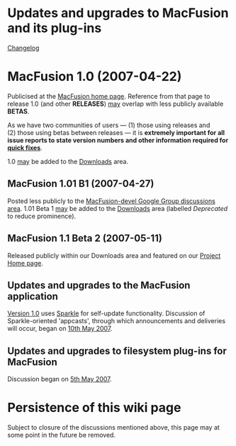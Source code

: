 # Updates and upgrades to MacFusion and its plug-ins #

[Changelog](http://code.google.com/p/macfusion/wiki/CHANGELOG)

# MacFusion 1.0 (2007-04-22) #

Publicised at the [MacFusion home page](http://www.sccs.swarthmore.edu/users/08/mgorbach/MacFusionWeb/). Reference from that page to release 1.0 (and other **RELEASES**) [may](http://code.google.com/p/macfusion/issues/detail?id=85) overlap with less publicly available **BETAS**.

As we have two communities of users — (1) those using releases and (2) those using betas between releases — it is **extremely important for all issue reports to state version numbers and other information required for [quick fixes](http://code.google.com/p/macfusion/wiki/quick)**.

1.0 [may](http://code.google.com/p/macfusion/issues/detail?id=62&can=2&q=downloads#makechanges) be added to the [Downloads](http://code.google.com/p/macfusion/downloads/list) area.

## MacFusion 1.01 B1 (2007-04-27) ##

Posted less publicly to the [MacFusion-devel Google Group discussions area](http://groups.google.com/group/MacFusion-devel/browse_frm/thread/1cfcf158cbf11e1d). 1.01 Beta 1 [may](http://code.google.com/p/macfusion/issues/detail?id=62&can=2&q=downloads#makechanges) be added to the [Downloads](http://code.google.com/p/macfusion/downloads/list) area (labelled _Deprecated_ to reduce prominence).

## MacFusion 1.1 Beta 2 (2007-05-11) ##

Released publicly within our Downloads area and featured on our [Project Home page](http://code.google.com/p/macfusion/).

## Updates and upgrades to the MacFusion application ##

[Version 1.0](http://www.sccs.swarthmore.edu/users/08/mgorbach/MacFusionWeb/features.html) uses [Sparkle](http://sparkle.andymatuschak.org/) for self-update functionality. Discussion of Sparkle-oriented 'appcasts', through which announcements and deliveries will occur, began on [10th May 2007](http://code.google.com/p/macfusion/issues/detail?id=74).

## Updates and upgrades to filesystem plug-ins for MacFusion ##

Discussion began on [5th May 2007](http://code.google.com/p/macfusion/issues/detail?id=40).

# Persistence of this wiki page #

Subject to closure of the discussions mentioned above, this page may at some point in the future be removed.